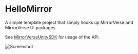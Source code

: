 # HelloMirror

A simple template project that simply hooks up MirrorVerse and MirrorVerse.UI packages.

See [MirrorVerseUnitySDK](https://github.com/deepmirrordev/MirrorVerseUnitySDK) for usage of the API.

![Screenshot](https://github.com/user-attachments/assets/6f4eafbd-71ae-4237-ae79-19e4f2f64ee2)

